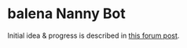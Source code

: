 # balena Nanny Bot

Initial idea & progress is described in [this forum post](https://forums.balena.io/t/building-a-nanny-bot/10052).
